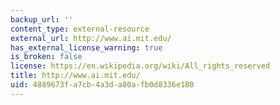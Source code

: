 ```yaml
---
backup_url: ''
content_type: external-resource
external_url: http://www.ai.mit.edu/
has_external_license_warning: true
is_broken: false
license: https://en.wikipedia.org/wiki/All_rights_reserved
title: http://www.ai.mit.edu/
uid: 4889673f-a7cb-4a3d-a80a-fb0d8336e180
---
```

